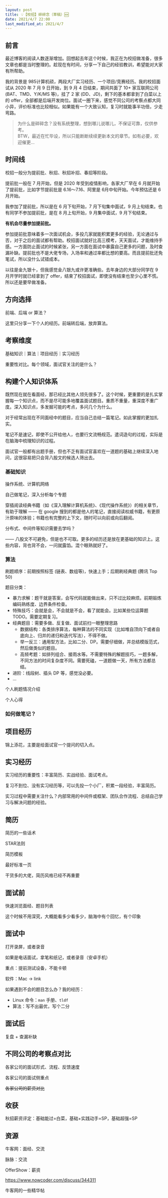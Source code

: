 ```yaml
---
layout: post
title: 💡【校招】碎碎念（草稿）🆕
date: 2021/4/7 22:00
last_modified_at: 2021/4/7
---
```


## 前言

最近博客的阅读人数逐渐增加。回想起去年这个时候，我正在为校招做准备，很多文章也都是当时整理的。趁现在有时间，分享一下自己的经验教训，希望能对大家有所帮助。

我的背景是 985计算机硕，两段大厂实习经历、一个项目/竞赛经历。我的校招面试从 2020 年 7 月 9 日开始，到 9 月 4 日结束，期间共面了 10+ 家互联网公司 (BAT、TMD、Y/K/MS 等)，挂了 2 家 (DD、JD)，剩下的基本都拿到了白菜以上的 offer，全部都是后端开发岗位。面试一圈下来，感觉不同公司的考察点都大同小异，评价标准也比较相似。如果能有一个大致认知，复习时就能事半功倍，少走弯路。

> 为什么是碎碎念？没有系统整理，想到哪儿说哪儿，不保证可靠，仅供参考。  
> BTW，最近在忙毕设，所以只能断断续续更新本文的章节。如有必要，欢迎催更...


## 时间线

校招一般分为提前批、秋招、秋招补招、春招等阶段。

提前批一般在 7 月开始，但是 2020 年受到疫情影响，各家大厂早在 6 月就开始了提前批，比如字节提前批是 6.16～7.16、阿里是 6月中旬开始。今年预估还是 6 月开始。

我参加了提前批，所以是在 6 月下旬开始，7 月下旬集中面试，9 月上旬结束。也有同学不参加提前批，是在 8 月上旬开始，9 月集中面试，9 月下旬结束。

**有机会尽量参加提前批。**

参加提前批意味着多一次面试机会，多投几家就能积累更多的经验，无论通过与否，对于之后的面试都有帮助。校招面试就好比高三模考，天天面试，才能维持手感。一方面防止面试的时候紧张，另一方面在面试中暴露自己更多的问题，及时查漏补缺。提前批也不是大佬专场，入场率和通过率都比想的要高。而且提前批还免笔试，所以没什么试错成本。

以往是金九银十，但我感觉金八银九或许更准确些。去年身边的大部分同学在 9 月开学时就已经拿到了 offer，结束了校招面试，即使没有结束也至少心里不慌。所以还是要早做准备。

## 方向选择

前端、后端 or 算法？

这里只分享一下个人的经历。前端转后端，放弃算法。

## 考察维度

基础知识｜算法｜项目经历｜实习经历

重要性对比。每个领域，面试官关注的是什么？

<!-- 原理指的是
OS 计网 数据库 数据结构 这些，还有语言层面的原理，比如数据结构的使用、内存管理、协程模型，这是我常被问的一些。 -->

## 构建个人知识体系

既然现在就在看面经，那已经比其他人领先很多了。这个时候，更重要的是扎实掌握每一个知识点，而不是尽可能多地覆盖面试题目。重质不重量，重深度不重广度。深入知识点，多发掘可能的考点，多问几个为什么。

对于经常出现在不同面经中的题目，应当自己总结一篇笔记。如此掌握的更加扎实。

笔记不是速记，即使不公开给他人，也要行文流畅规范。遣词造句的过程，实际是在脑海中梳理知识的过程。

面试官一般都有出题手册，但也不乏有面试官喜欢在一道题的基础上继续深入地问，这很容易把只会背八股文的候选人筛出去。

### 基础知识

操作系统、计算机网络

自己做笔记，深入分析每个专题

穿插阅读经典书籍（如《深入理解计算机系统》、《现代操作系统》）的相关章节，有助于理解 —— 在 google 搜到的都是他人的笔记，直接阅读权威书籍，有更原汁原味的体验；书籍也有完整的上下文，随时可以向前或向后翻阅。

分布式、中间件等知识需要去学吗？

—— 八股文不可避免，但是也不可取。更多的经历还是放在更基础的知识上。这些内容，背也背不会，一问就露馅。混个眼熟就好了。

<!-- 像是分布式，中间件这些知识需要去学吗
分布式，中间件 不需要，我感觉这东西应当是等你有对应的业务场景后再学，不然你现在就是背书啊 -->

<!-- 平时怎么学这些基础知识的
基础知识的话就系统看书吧，看完以后看面经，面经里的每个题目再去深入看，不要只是说能答上来一两句就满意了，不然面试官一深入问，你就不会了。
我比较喜欢总结笔记，自己写。网上的文章、内容还是比较琐碎的，还是自己总结一下印象更深，而且要多问几个为什么，不会的东西多查查，网上的信息多验证一下（有的 CSDN 都是抄来抄去，我直接在搜索结果里把它屏蔽了） -->

### 算法

刷题顺序：前期按照标签 (链表、数组等)，快速上手；后期刷经典题 (腾讯 Top 50)

题目分类：
* 暴力求解：题干就是答案，会写代码就能做出来，只不过比较麻烦。前期锻炼编码熟练度、边界条件检查。
* 特殊技巧：会就是会，不会就是不会，看了就能会。比如某些位运算题 TODO。需要定期复习。
* 经典题目：需要多做、反复做、面试前扫一眼整理思路
  * 数据结构：各类排序算法，每种算法的不同实现（比如堆自顶向下或者自底向上、归并的递归和迭代写法），不得不做。
  * 举一反三：通用型方法，比如二分、DP。需要仔细做，并总结模版范式，然后做类似的题目。
  * 高频考题：如排列组合、接雨水等。不需要特殊的解题技巧，一题多解，不同方法的时间复杂度不同。需要死磕，一道题做一天，所有方法都总结。
* 进阶：线段树、插头 DP 等，感觉没必要。
* ...

个人刷题情况介绍

个人心得
### 如何做笔记？


## 项目经历

锦上添花，主要是给面试官一个提问的切入点。

<!-- 不是很必要。我觉得做项目也做不了很有挑战的，面试官如果问，也是问你项目中用到的技术细节/原理。我是go转c++ java，这俩语言我都不会。主要面试题目就变成计算机原理了，也就是本科课程。项目的话是问我实习经历，这个怎么说呢，如果不是很精彩，那面试官也不会问细节。这些实习可能更多作用是有一些大厂的工作经验。 回到项目，我感觉github找一个项目做一下比如秒杀平台，体现你对golang的web开发、各种中间件使用熟练，就可以。但是我感觉还是原理更重要一点。 -->

## 实习经历

实习经历的重要性：丰富简历、实战经验、面试考点。

复习不到位、没有实习经历等，可以先投一个小厂，积累一段经验，丰富简历。

实习过程中需要关注什么？内部常用的中间件或框架、团队合作流程、总结自己学习与解决问题的经验。

## 简历

简历的一些话术

STAR法则

简历模板

最好标准一页

干货多的大佬，简历风格已经不再重要

## 面试前

快速浏览面经、题目列表

这个时候不用深究，大概能看多少看多少，脑海中有个回忆，有个印象

## 面试中

打开录屏，或者录音

如果是电话面试，拿笔和纸记，或者录音（安卓手机）

重点：提前测试设备，不能卡顿

软件：Mac -> link

如果遇到不会的题目怎么办？我的经历：
* Linux 命令：`man` 手册、`tldf`
* 算法：写不出最优，写个二分

## 面试后

复盘 + 查漏补缺


## 不同公司的考察点对比

各家公司的面试形式、流程、反馈速度

各家公司的面试侧重点

~~各家公司的薪资对比~~

## 收获

秋招薪资评定：基础能过=白菜，基础+实践动手=SP，基础超强=SP

<!-- 头条加面有两种情况，一是三轮评级都是 4 可以评 SSP，二是面试官评价差别很大，再面一轮决定是否录用。 -->

## 资源

牛客网：面经、交流

脉脉：交流

OfferShow：薪资

https://www.nowcoder.com/discuss/344311

牛客网的一些精华帖